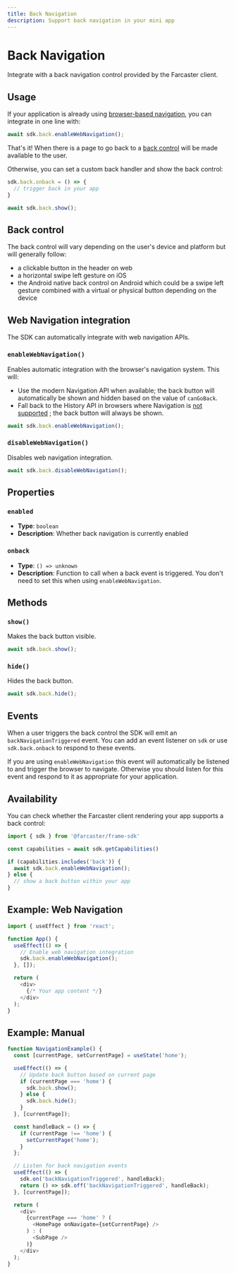 ```yaml
---
title: Back Navigation
description: Support back navigation in your mini app
---
```


# Back Navigation

Integrate with a back navigation control provided by the Farcaster client.

## Usage

If your application is already using [browser-based navigation](#web-navigation-integration), you can
integrate in one line with:

```ts
await sdk.back.enableWebNavigation();
```

That's it! When there is a page to go back to a [back control](#back-control) will be made
available to the user.

Otherwise, you can set a custom back handler and show the back control:

```ts
sdk.back.onback = () => {
  // trigger back in your app
}

await sdk.back.show();
```

## Back control

The back control will vary depending on the user's device and platform but will
generally follow:
- a clickable button in the header on web
- a horizontal swipe left gesture on iOS
- the Android native back control on Android which could be a swipe left
  gesture combined with a virtual or physical button depending on the device


## Web Navigation integration

The SDK can automatically integrate with web navigation APIs.

### `enableWebNavigation()`

Enables automatic integration with the browser's navigation system. This will:
- Use the modern Navigation API when available; the back button will automatically
  be shown and hidden based on the value of `canGoBack`.
- Fall back to the History API in browsers where Navigation is [not
  supported](https://developer.mozilla.org/en-US/docs/Web/API/Navigation_API#browser_compatibility)
  ; the back button will always be shown.

```ts
await sdk.back.enableWebNavigation();
```

### `disableWebNavigation()`

Disables web navigation integration.

```ts
await sdk.back.disableWebNavigation();
```


## Properties

### `enabled`
- **Type**: `boolean`
- **Description**: Whether back navigation is currently enabled

### `onback`
- **Type**: `() => unknown`
- **Description**: Function to call when a back event is triggered. You don't need to
  set this when using `enableWebNavigation`.

## Methods

### `show()`
Makes the back button visible.

```ts
await sdk.back.show();
```

### `hide()`
Hides the back button.

```ts
await sdk.back.hide();
```

## Events

When a user triggers the back control the SDK will emit an
`backNavigationTriggered` event. You can add an event listener on `sdk` or use
`sdk.back.onback` to respond to these events.

If you are using `enableWebNavigation` this event will automatically be
listened to and trigger the browser to navigate. Otherwise you should listen
for this event and respond to it as appropriate for your application.


## Availability

You can check whether the Farcaster client rendering your app supports a back control:

```ts twoslash
import { sdk } from '@farcaster/frame-sdk'

const capabilities = await sdk.getCapabilities()

if (capabilities.includes('back')) {
  await sdk.back.enableWebNavigation();
} else {
  // show a back button within your app
}
```

## Example: Web Navigation 

```ts
import { useEffect } from 'react';

function App() {
  useEffect(() => {
    // Enable web navigation integration
    sdk.back.enableWebNavigation();
  }, []);

  return (
    <div>
      {/* Your app content */}
    </div>
  );
}
```

## Example: Manual

```ts
function NavigationExample() {
  const [currentPage, setCurrentPage] = useState('home');

  useEffect(() => {
    // Update back button based on current page
    if (currentPage === 'home') {
      sdk.back.show();
    } else {
      sdk.back.hide();
    }
  }, [currentPage]);

  const handleBack = () => {
    if (currentPage !== 'home') {
      setCurrentPage('home');
    }
  };

  // Listen for back navigation events
  useEffect(() => {
    sdk.on('backNavigationTriggered', handleBack);
    return () => sdk.off('backNavigationTriggered', handleBack);
  }, [currentPage]);

  return (
    <div>
      {currentPage === 'home' ? (
        <HomePage onNavigate={setCurrentPage} />
      ) : (
        <SubPage />
      )}
    </div>
  );
}

